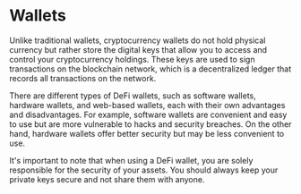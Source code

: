 
# Wallets

Unlike traditional wallets, cryptocurrency wallets do not hold physical currency but rather store the digital keys that allow you to access and control your cryptocurrency holdings. These keys are used to sign transactions on the blockchain network, which is a decentralized ledger that records all transactions on the network.

There are different types of DeFi wallets, such as software wallets, hardware wallets, and web-based wallets, each with their own advantages and disadvantages. For example, software wallets are convenient and easy to use but are more vulnerable to hacks and security breaches. On the other hand, hardware wallets offer better security but may be less convenient to use.

It's important to note that when using a DeFi wallet, you are solely responsible for the security of your assets. You should always keep your private keys secure and not share them with anyone.